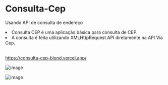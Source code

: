 # Consulta-Cep
Usando API de consulta de endereço


<li>Consulta CEP é uma aplicação básica para consulta de CEP.</li>
<li>A consulta é feita utilizando XMLHttpRequest API diretamente na API Via Cep.</li> <br>

https://consulta-cep-blond.vercel.app/

![image](https://github.com/felipexavier26/Consulta-Cep/assets/103685054/448d3217-4773-4a82-a420-10904e65c95e)

![image](https://github.com/felipexavier26/Consulta-Cep/assets/103685054/55b6f58a-bf59-4d48-9037-a72f807698ac)


